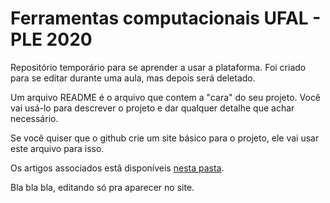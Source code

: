 # Ferramentas computacionais UFAL - PLE 2020
Repositório temporário para se aprender a usar a plataforma. Foi criado para se editar durante uma aula, mas depois será deletado.

Um arquivo README é o arquivo que contem a "cara" do seu projeto. Você vai usá-lo para descrever o projeto e dar qualquer detalhe que achar necessário.

Se você quiser que o github crie um site básico para o projeto, ele vai usar este arquivo para isso.

Os artigos associados estã disponíveis [nesta pasta](https://github.com/marcosvital/ferramentas-computacionais-ufal/tree/main/pasta).

Bla bla bla, editando só pra aparecer no site.
